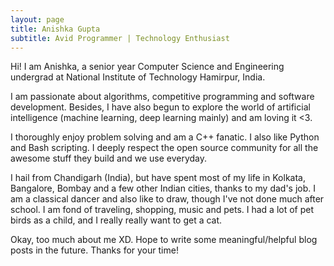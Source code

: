 ```yaml
---
layout: page
title: Anishka Gupta
subtitle: Avid Programmer | Technology Enthusiast
---
```


Hi! I am Anishka, a senior year Computer Science and Engineering undergrad at National Institute of Technology Hamirpur, India.

I am passionate about algorithms, competitive programming and software development. Besides, I have also begun to explore the world of artificial intelligence (machine learning, deep learning mainly) and am loving it <3.

I thoroughly enjoy problem solving and am a C++ fanatic. I also like Python and Bash scripting. I deeply respect the open source community for all the awesome stuff they build and we use everyday.

I hail from Chandigarh (India), but have spent most of my life in Kolkata, Bangalore, Bombay and a few other Indian cities, thanks to my dad's job. I am a classical dancer and also like to draw, though I've not done much after school. I am fond of traveling, shopping, music and pets. I had a lot of pet birds as a child, and I really really want to get a cat.

Okay, too much about me XD. Hope to write some meaningful/helpful blog posts in the future. Thanks for your time!
